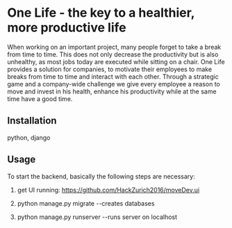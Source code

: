 # One Life - the key to a healthier, more productive life

When working on an important project, many people forget to take a break from time to time. This does not only decrease the productivity but is also unhealthy, as most jobs today are executed while sitting on a chair.
One Life provides a solution for companies, to motivate their employees to make breaks from time to time and interact with each other.
Through a strategic game and a company-wide challenge we give every employee a reason to move and invest in his health, enhance his productivity while at the same time have a good time.

## Installation
python, django

## Usage
To start the backend, basically the following steps are necessary:

1) get UI running: https://github.com/HackZurich2016/moveDev.ui

2) python manage.py migrate --creates databases

3) python manage.py runserver --runs server on localhost
